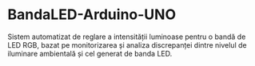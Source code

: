 # BandaLED-Arduino-UNO
Sistem automatizat de reglare a intensității luminoase pentru o bandă de LED RGB, bazat pe monitorizarea și analiza discrepanței dintre nivelul de iluminare ambientală și cel generat de banda LED.
